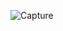 ![Capture](https://user-images.githubusercontent.com/28908397/58575477-cffa7800-824a-11e9-8f20-4ac3d7a2feb1.JPG)
